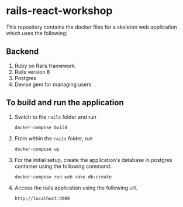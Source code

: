 # rails-react-workshop

This repository contains the docker files for a skeleton web application
which uses the following:

## Backend
1. Ruby on Rails framework
1. Rails version 6
1. Postgres
1. Devise gem for managing users

## To build and run the application
1. Switch to the `rails` folder and run 
   
   `docker-compose build`

1. From within the `rails` folder, run 
   
   `docker-compose up`
   
1. For the initial setup, create the application's database in postgres container using the following command:

   `docker-compose run web rake db:create`

1. Access the rails application using the following url.

   `http://localhost:4000`
